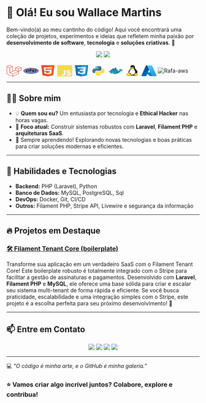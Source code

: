 # 👋 Olá! Eu sou Wallace Martins

Bem-vindo(a) ao meu cantinho do código! Aqui você encontrará uma coleção de projetos, experimentos e ideias que refletem minha paixão por **desenvolvimento de software**, **tecnologia** e **soluções criativas**. 🚀  

<div align="center">
  <img height="180em" src="https://github-readme-stats.vercel.app/api?username=wallacemartinss&show_icons=true&theme=radical&include_all_commits=true&count_private=true"/>
  <img height="180em" src="https://github-readme-stats.vercel.app/api/top-langs/?username=wallacemartinss&layout=compact&langs_count=7&theme=radical"/>
</div>


<div style="display: inline_block"><br>
  <img align="center" alt="Rafa-laravel" height="30" width="40" src="https://raw.githubusercontent.com/devicons/devicon/master/icons/laravel/laravel-original.svg">
  <img align="center" alt="Rafa-php" height="30" width="40" src="https://raw.githubusercontent.com/devicons/devicon/master/icons/php/php-original.svg">
  <img align="center" alt="Rafa-HTML" height="30" width="40" src="https://raw.githubusercontent.com/devicons/devicon/master/icons/html5/html5-original.svg">
  <img align="center" alt="Rafa-Js" height="30" width="40" src="https://raw.githubusercontent.com/devicons/devicon/master/icons/javascript/javascript-plain.svg">
  <img align="center" alt="Rafa-CSS" height="30" width="40" src="https://raw.githubusercontent.com/devicons/devicon/master/icons/css3/css3-original.svg">
  <img align="center" alt="Rafa-Python" height="30" width="40" src="https://raw.githubusercontent.com/devicons/devicon/master/icons/python/python-original.svg">
  <img align="center" alt="Rafa-docker" height="30" width="40" src="https://raw.githubusercontent.com/devicons/devicon/master/icons/docker/docker-original.svg">
  <img align="center" alt="Rafa-linux" height="30" width="40" src="https://raw.githubusercontent.com/devicons/devicon/master/icons/linux/linux-original.svg">
  <img align="center" alt="Rafa-azure" height="30" width="40" src="https://raw.githubusercontent.com/devicons/devicon/master/icons/azure/azure-original.svg">
  <img align="center" alt="Rafa-aws" height="30" width="40" src="https://upload.wikimedia.org/wikipedia/commons/9/93/Amazon_Web_Services_Logo.svg">
</div>

---

## 👨‍💻 Sobre mim  
- 💡 **Quem sou eu?** Um entusiasta por tecnologia e **Ethical Hacker** nas horas vagas.  
- 🎯 **Foco atual:** Construir sistemas robustos com **Laravel**, **Filament PHP** e **arquiteturas SaaS**.  
- 🌱 Sempre aprendendo! Explorando novas tecnologias e boas práticas para criar soluções modernas e eficientes.  

---

## 🌟 Habilidades e Tecnologias  
- **Backend:** PHP (Laravel), Python  
- **Banco de Dados:** MySQL, PostgreSQL, Sql  
- **DevOps:** Docker, Git, CI/CD  
- **Outros:** Filament PHP, Stripe API, Livewire e segurança da informação  

---

## 🔥 Projetos em Destaque  
### [🛠️ Filament Tenant Core (boilerplate)](https://github.com/wallacemartinss/core_tenant)  
Transforme sua aplicação em um verdadeiro SaaS com o Filament Tenant Core! Este boilerplate robusto é totalmente integrado com o Stripe para facilitar a gestão de assinaturas e pagamentos. Desenvolvido com **Laravel**, **Filament PHP** e **MySQL**, ele oferece uma base sólida para criar e escalar seu sistema multi-tenant de forma rápida e eficiente. Se você busca praticidade, escalabilidade e uma integração simples com o Stripe, este projeto é a escolha perfeita para seu próximo desenvolvimento! 🚀

---

## 📫 Entre em Contato  
<div align="center">
  <a href="https://www.youtube.com/wallacemartinss" target="_blank"><img src="https://img.shields.io/badge/YouTube-FF0000?style=for-the-badge&logo=youtube&logoColor=white"></a>
  <a href="https://www.instagram.com/wallacemartinss" target="_blank"><img src="https://img.shields.io/badge/Instagram-E4405F?style=for-the-badge&logo=instagram&logoColor=white"></a>
  <a href="https://discord.com/users/wallacemartinss" target="_blank"><img src="https://img.shields.io/badge/Discord-5865F2?style=for-the-badge&logo=discord&logoColor=white"></a>
  <a href="mailto:wallacemartinss@gmail.com" target="_blank"><img src="https://img.shields.io/badge/Gmail-D14836?style=for-the-badge&logo=gmail&logoColor=white"></a>
</div>

---

💻 *"O código é minha arte, e o GitHub é minha galeria."*  

### ⭐ Vamos criar algo incrível juntos? Colabore, explore e contribua!  
